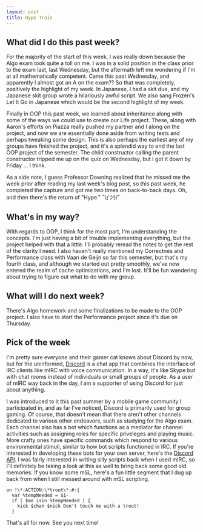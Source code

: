 ```yaml
---
layout: post
title: Hype Train
---
```


## What did I do this past week?

For the majority of the start of this week, I was really down because the Algo exam took quite a toll on me. I was in a solid position in the class prior to the exam last, last Wednesday, but the aftermath left me wondering if I'm at all mathematically competent. Came this past Wednesday, and apparently I almost got an A on the exam?? So that was completely, positively the highlight of my week. In Japanese, I had a skit due, and my Japanese skit group wrote a hilariously awful script. We also sang Frozen's Let It Go in Japanese which would be the second highlight of my week.

Finally in OOP this past week, we learned about inheritance along with some of the ways we could use to create our Life project. These, along with Aaron's efforts on Piazza really pushed my partner and I along on the project, and now we are essentially done aside from writing tests and perhaps tweaking some design. This is also perhaps the earliest any of my groups have finished the project, and it's a splendid way to end the last OOP project of the semester. The child constructor calling the parent constructor tripped me up on the quiz on Wednesday, but I got it down by Friday ... I think.

As a side note, I guess Professor Downing realized that he missed me the week prior after reading my last week's blog post, so this past week, he completed the capture and got me two times on back-to-back days. Oh, and then there's the return of "Hype." ¯\\_(ツ)_/¯

## What's in my way?

With regards to OOP, I think for the most part, I'm understanding the concepts. I'm just having a bit of trouble implementing everything, but the project helped with that a little. I'll probably reread the notes to get the rest of the clarity I need. I also haven't really mentioned my Correctnes and Performance class with Vaan de Geijn so far this semester, but that's my fourth class, and although we started out pretty smoothly, we've now entered the realm of cache optimizations, and I'm lost. It'll be fun wandering about trying to figure out what to do with my group.

## What will I do next week?

There's Algo homework and some finalizations to be made to the OOP project. I also have to start the Performance project since it's due on Thursday.

## Pick of the week

I'm pretty sure everyone and their gamer cat knows about Discord by now, but for the uninformed, [Discord](https://discordapp.com/) is a chat app that combines the interface of IRC clients like mIRC with voice communication. In a way, it's like Skype but with chat rooms instead of individuals or small groups of people. As a user of mIRC way back in the day, I am a supporter of using Discord for just about anything.

I was introduced to it this past summer by a mobile game community I participated in, and as far I've noticed, Discord is primarily used for group gaming. Of course, that doesn't mean that there aren't other channels dedicated to various other endeavors, such as studying for the Algo exam. Each channel also has a bot which functions as a mediator for channel activities such as assigning roles for specific priveleges and playing music. More crafty ones have specific commands which respond to various environmental stimuli, similar to how bot scripts functioned in IRC. If you're interested in developing these bots for your own server, here's the [Discord API](https://discordapp.com/developers/docs/intro). I was fairly interested in writing silly scripts back when I used mIRC, so I'll definitely be taking a look at this as well to bring back some good old memories. If you know some mSL, here's a fun little segment that I dug up back from when I still messed around with mSL scripting.

~~~~
on !\*:ACTION:\*trout\*:#:{
  var %tempNeeded = $1-
  if ( $me isin %tempNeeded ) {
    kick $chan $nick Don't touch me with a trout!
  }
~~~~

That's all for now. See you next time!
